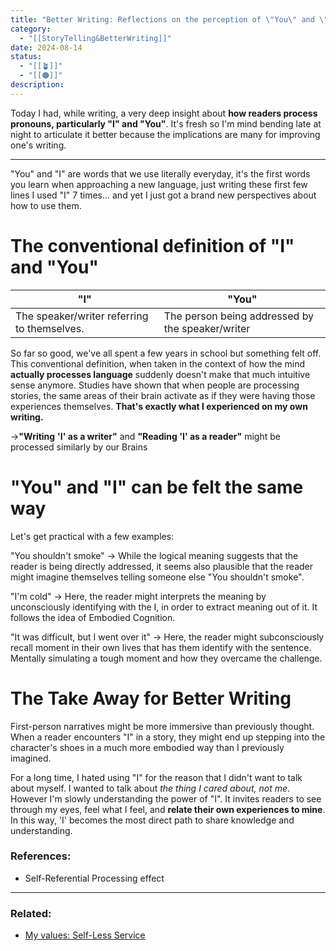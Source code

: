 ```yaml
---
title: "Better Writing: Reflections on the perception of \"You\" and \"I\" from the Reader's Perspective"
category:
  - "[[StoryTelling&BetterWriting]]"
date: 2024-08-14
status:
  - "[[🪴]]"
  - "[[🟠]]"
description:
---
```

Today I had, while writing, a very deep insight about **how readers process pronouns, particularly "I" and "You"**. It's fresh so I'm mind bending late at night to articulate it better because the implications are many for improving one's writing.

---


"You" and "I" are words that we use literally everyday, it's the first words you learn when approaching a new language, just writing these first few lines I used "I" 7 times... and yet I just got a brand new perspectives about how to use them.

 
# The conventional definition of "I" and "You"

| **"I"**                                     | **"You"**                                        |
| ------------------------------------------- | ------------------------------------------------ |
| The speaker/writer referring to themselves. | The person being addressed by the speaker/writer |

So far so good, we've all spent a few years in school but something felt off. This conventional definition, when taken in the context of how the mind **actually processes language** suddenly doesn't make that much intuitive sense anymore.
Studies have shown that when people are processing stories, the same areas of their brain activate as if they were having those experiences themselves. **That's exactly what I experienced on my own writing.** 

→**"Writing** **'I' as a writer"** and **"Reading 'I' as a reader"** might be processed similarly by our Brains
# "You" and "I" can be felt the same way 
Let's get practical with a few examples:

"You shouldn't smoke" → While the logical meaning suggests that the reader is being directly addressed, it seems also plausible that the reader might imagine themselves telling someone else "You shouldn't smoke".

"I'm cold"  → Here, the reader might interprets the meaning by unconsciously identifying with the I, in order to extract meaning out of it. It follows the idea of Embodied Cognition. 

"It was difficult, but I went over it" → Here, the reader might subconsciously recall moment in their own lives that has them identify with the sentence. Mentally simulating a tough moment and how they overcame the challenge.


# The Take Away for Better Writing

First-person narratives might be more immersive than previously thought. When a reader encounters "I" in a story, they might end up stepping into the character's shoes in a much more embodied way than I previously imagined.

For a long time, I hated using "I" for the reason that I didn't want to talk about myself. I wanted to talk about *the thing I cared about, not me*. However I'm slowly understanding the power of "I". It invites readers to see through my eyes, feel what I feel, and **relate their own experiences to mine**. In this way, 'I' becomes the most direct path to share knowledge and understanding.

### References:
- Self-Referential Processing effect

---
### Related:
- [My values: Self-Less Service](value-self-less-service)